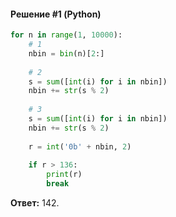 #### Решение #1 (Python)
```python
for n in range(1, 10000):
	# 1
	nbin = bin(n)[2:]
	
	# 2
	s = sum([int(i) for i in nbin])
	nbin += str(s % 2)
	
	# 3
	s = sum([int(i) for i in nbin])
	nbin += str(s % 2)
	
	r = int('0b' + nbin, 2)
	
	if r > 136:
		print(r)
		break
```

**Ответ:** 142.

